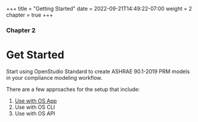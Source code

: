 +++
title = "Getting Started"
date = 2022-09-21T14:49:22-07:00
weight = 2
chapter = true
+++

### Chapter 2

# Get Started

Start using OpenStudio Standard to create ASHRAE 90.1-2019 PRM models in your compliance modeling workflow. 

There are a few approaches for the setup that include:
1. [Use with OS App](/BEM-for-PRM/content/get_start/os_app/)
2. Use with OS CLI
3. Use with OS API

